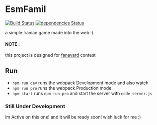 # EsmFamil
[![Build Status](https://travis-ci.org/AliSawari/EsmFamil.svg?branch=master)](https://travis-ci.org/AliSawari/EsmFamil)
[![dependencies Status](https://david-dm.org/AliSawari/EsmFamil/status.svg)](https://david-dm.org/AliSawari/EsmFamil)

a simple Iranian game made into the web :)

#### NOTE :
this project is designed for [fanavard]("https://fanavard.com") contest

## Run

- `npm run dev` runs the webpack Development mode and also watch
- `npm run pro` runs the webpack Production mode.
- `npm start` runs `npm run pro` and start the server with `node server.js`

### Still Under Development
Im Active on this one! and it will be ready soon!
wish luck for me :)  
